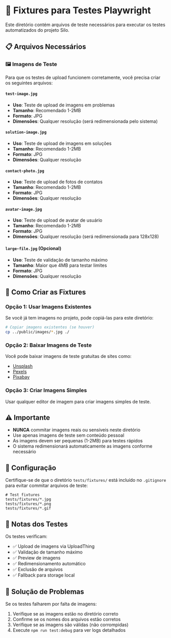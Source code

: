 # 📁 Fixtures para Testes Playwright

Este diretório contém arquivos de teste necessários para executar os testes automatizados do projeto Silo.

## 📋 Arquivos Necessários

### 🖼️ Imagens de Teste

Para que os testes de upload funcionem corretamente, você precisa criar os seguintes arquivos:

#### `test-image.jpg`

- **Uso**: Teste de upload de imagens em problemas
- **Tamanho**: Recomendado 1-2MB
- **Formato**: JPG
- **Dimensões**: Qualquer resolução (será redimensionada pelo sistema)

#### `solution-image.jpg`

- **Uso**: Teste de upload de imagens em soluções
- **Tamanho**: Recomendado 1-2MB
- **Formato**: JPG
- **Dimensões**: Qualquer resolução

#### `contact-photo.jpg`

- **Uso**: Teste de upload de fotos de contatos
- **Tamanho**: Recomendado 1-2MB
- **Formato**: JPG
- **Dimensões**: Qualquer resolução

#### `avatar-image.jpg`

- **Uso**: Teste de upload de avatar de usuário
- **Tamanho**: Recomendado 1-2MB
- **Formato**: JPG
- **Dimensões**: Qualquer resolução (será redimensionada para 128x128)

#### `large-file.jpg` (Opcional)

- **Uso**: Teste de validação de tamanho máximo
- **Tamanho**: Maior que 4MB para testar limites
- **Formato**: JPG
- **Dimensões**: Qualquer resolução

## 🚀 Como Criar as Fixtures

### Opção 1: Usar Imagens Existentes

Se você já tem imagens no projeto, pode copiá-las para este diretório:

```bash
# Copiar imagens existentes (se houver)
cp ../public/images/*.jpg ./
```

### Opção 2: Baixar Imagens de Teste

Você pode baixar imagens de teste gratuitas de sites como:

- [Unsplash](https://unsplash.com/)
- [Pexels](https://www.pexels.com/)
- [Pixabay](https://pixabay.com/)

### Opção 3: Criar Imagens Simples

Usar qualquer editor de imagem para criar imagens simples de teste.

## ⚠️ Importante

- **NUNCA** commitar imagens reais ou sensíveis neste diretório
- Use apenas imagens de teste sem conteúdo pessoal
- As imagens devem ser pequenas (1-2MB) para testes rápidos
- O sistema redimensionará automaticamente as imagens conforme necessário

## 🔧 Configuração

Certifique-se de que o diretório `tests/fixtures/` está incluído no `.gitignore` para evitar commitar arquivos de teste:

```gitignore
# Test fixtures
tests/fixtures/*.jpg
tests/fixtures/*.png
tests/fixtures/*.gif
```

## 📝 Notas dos Testes

Os testes verificam:

- ✅ Upload de imagens via UploadThing
- ✅ Validação de tamanho máximo
- ✅ Preview de imagens
- ✅ Redimensionamento automático
- ✅ Exclusão de arquivos
- ✅ Fallback para storage local

## 🚨 Solução de Problemas

Se os testes falharem por falta de imagens:

1. Verifique se as imagens estão no diretório correto
2. Confirme se os nomes dos arquivos estão corretos
3. Verifique se as imagens são válidas (não corrompidas)
4. Execute `npm run test:debug` para ver logs detalhados
